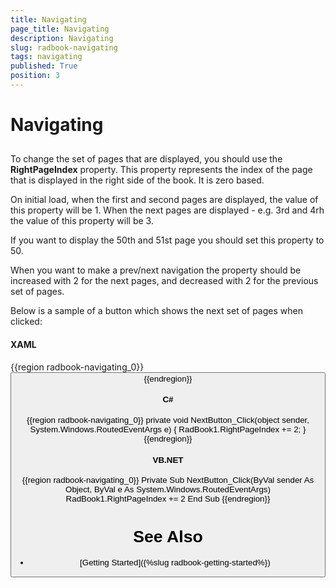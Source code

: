 ```yaml
---
title: Navigating
page_title: Navigating
description: Navigating
slug: radbook-navigating
tags: navigating
published: True
position: 3
---
```


# Navigating



## 

To change the set of pages that are displayed, you should use the __RightPageIndex__ property. This property represents the index of the page that is displayed in the right side of the book. It is zero based. 

On initial load, when the first and second pages are displayed, the value of this property will be 1. When the next pages are displayed - e.g. 3rd and 4rh the value of this property will be 3.

If you want to display the 50th and 51st page you should set this property to 50.

When you want to make a prev/next navigation the property should be increased with 2 for the next pages, and decreased with 2 for the previous set of pages.

Below is a sample of a button which shows the next set of pages when clicked:

#### __XAML__

{{region radbook-navigating_0}}
	<Button Content="Next >>" Click="NextButton_Click"/>
{{endregion}}



#### __C#__

{{region radbook-navigating_0}}
	private void NextButton_Click(object sender, System.Windows.RoutedEventArgs e)
	{
		RadBook1.RightPageIndex += 2;
	}
{{endregion}}



#### __VB.NET__

{{region radbook-navigating_0}}
	Private Sub NextButton_Click(ByVal sender As Object, ByVal e As System.Windows.RoutedEventArgs)
		RadBook1.RightPageIndex += 2
	End Sub
{{endregion}}



# See Also

 * [Getting Started]({%slug radbook-getting-started%})

